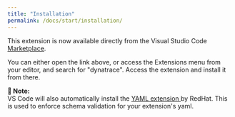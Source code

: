 ```yaml
---
title: "Installation"
permalink: /docs/start/installation/
---
```


This extension is now available directly from the Visual Studio Code 
[Marketplace](https://marketplace.visualstudio.com/items?itemName=DynatracePlatformExtensions.dt-ext-copilot).

You can either open the link above, or access the Extensions menu from your editor, and search
for "dynatrace". Access the extension and install it from there.

<p class="notice--info">
    <strong>📝 Note:</strong>
    <br/>
    VS Code will also automatically install the
    <a href="https://marketplace.visualstudio.com/items?itemName=redhat.vscode-yaml">
        YAML extension
    </a> by RedHat. This is used to enforce schema validation for your extension's yaml.
</p>